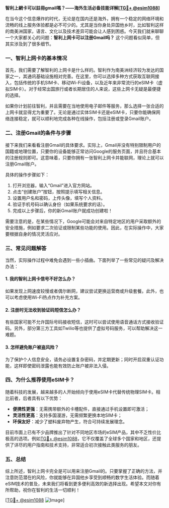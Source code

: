 **智利上網卡可以註冊gmail嗎？——海外生活必备技能详解[[TG💪+ @esim1088](https://t.me/s/esim1088)]**

在当今这个信息爆炸的时代，无论是在国内还是海外，拥有一个稳定的网络环境和流畅的线上服务体验都是必不可少的。尤其是当你身处异国他乡时，比如智利这样的南美洲国家，语言、文化以及技术差异可能会让人感到困惑。今天我们就来聊聊一个大家都关心的问题：**智利上网卡可以注册Gmail吗？** 这个问题看似简单，但其实涉及到了很多细节。

### **一、智利上网卡的基本情况**

首先，我们需要了解智利的上网卡是什么样的。智利作为南美洲经济较为发达的国家之一，其通讯基础设施相对完善。在这里，你可以选择多种方式获取互联网接入，包括传统的手机SIM卡、移动Wi-Fi设备，以及近年来非常流行的eSIM卡（虚拟SIM卡）。对于经常出国旅行或者长期居住的人来说，这些上网卡无疑是最便捷的选择。

如果你计划前往智利，并且需要在当地使用电子邮件等服务，那么选择一张合适的上网卡就显得尤为重要了。无论是通过实体SIM卡还是eSIM卡，只要你能确保网络连接稳定，就可以顺利地完成各种在线操作，包括注册或登录Gmail账户。

### **二、注册Gmail的条件与步骤**

接下来我们来看看注册Gmail的具体要求。实际上，Gmail并没有特别限制用户的国籍或地理位置，只要你的设备能够正常访问Google的服务页面，并且符合基本的注册规则即可。这意味着，只要你拥有一张智利上网卡并能联网，理论上就可以注册Gmail账户。

具体的操作步骤如下：

1. 打开浏览器，输入“Gmail”进入官方网站。
2. 点击“创建账户”按钮，按照提示填写相关信息。
3. 设置用户名和密码，上传头像，填写个人资料。
4. 验证手机号码以确认身份（如果系统要求的话）。
5. 完成以上步骤后，你的新Gmail账户就成功创建啦！

需要注意的是，在某些情况下，Google可能会对来自特定地区的用户采取额外的安全措施，例如要求二次验证或限制某些功能的使用。因此，在实际操作中，大家要根据自身的情况灵活应对。

### **三、常见问题解答**

当然，实际操作过程中难免会遇到一些小插曲。下面列举了一些常见的疑问及解决办法：

#### **1. 我的智利上网卡信号不好怎么办？**
如果发现上网速度较慢或者偶尔断网，建议尝试更换运营商或升级套餐。此外，也可以考虑使用Wi-Fi热点作为补充方案。

#### **2. 注册时无法收到验证码短信怎么办？**
有些国家可能不允许国际号码接收短信，这时可以尝试使用语音通话方式接收验证码。另外，部分第三方工具如Twilio等也提供了虚拟号码服务，可以帮助解决这一难题。

#### **3. 怎样避免账户被盗风险？**
为了保护个人信息安全，请务必设置复杂密码，并定期更新；同时开启双重认证功能，这样即使密码泄露也能有效防止账户被非法入侵。

### **四、为什么推荐使用eSIM卡？**

随着科技的发展，越来越多的人开始倾向于使用eSIM卡代替传统物理SIM卡。相比前者，后者具有以下优势：

- **便携性更强**：无需携带额外的卡槽配件，直接通过手机设置即可激活；
- **灵活性更高**：支持多国漫游，无需频繁更换本地SIM卡；
- **环保友好**：减少了塑料废弃物产生，符合可持续发展理念。

目前市面上已有不少品牌推出了针对不同地区市场的eSIM产品，其中不乏性价比极高的选项。例如[TG💪+ @esim1088](https://t.me/s/esim1088)，它不仅覆盖了全球多个国家和地区，还提供了详尽的用户指南和技术支持，非常适合初次接触此类服务的朋友。

### **五、总结**

综上所述，智利上网卡完全是可以用来注册Gmail的。只要掌握了正确的方法，并注意防范潜在的风险，你就能够在异国他乡享受到顺畅的数字生活体验。而随着eSIM技术的普及，未来我们将看到更多便利高效的新选择出现。希望本文对你有所帮助，祝你在智利的生活一切顺利！

[[TG💪+ @esim1088](https://t.me/s/esim1088) ![Image](https://i.postimg.cc/4NQfJmqS/Snipaste-2025-05-13-00-14-12.png)]
